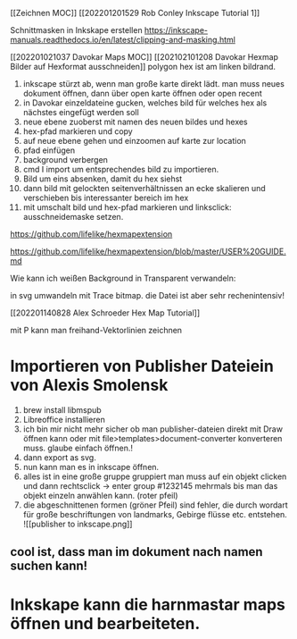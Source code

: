 [[Zeichnen MOC]]
[[202201201529 Rob Conley Inkscape Tutorial 1]]


Schnittmasken in Inkskape erstellen https://inkscape-manuals.readthedocs.io/en/latest/clipping-and-masking.html 

[[202201021037 Davokar Maps MOC]]
[[202102101208 Davokar Hexmap Bilder auf Hexformat ausschneiden]]
polygon hex ist am linken bildrand. 
1. inkscape stürzt ab, wenn man große karte direkt lädt. man muss neues dokument öffnen, dann über open karte öffnen oder open recent
2. in Davokar einzeldateine gucken, welches bild für welches hex als nächstes eingefügt werden soll
3. neue ebene zuoberst mit namen des neuen bildes und hexes
4. hex-pfad markieren und copy
5. auf neue ebene gehen und einzoomen auf karte zur location
6. pfad einfügen
7. background verbergen
8. cmd I import um entsprechendes bild zu importieren.
9. Bild um eins absenken, damit du hex siehst
10. dann bild mit gelockten seitenverhältnissen an ecke skalieren und verschieben bis interessanter bereich im hex
11. mit umschalt bild und hex-pfad markieren und linksclick: ausschneidemaske setzen.


https://github.com/lifelike/hexmapextension

https://github.com/lifelike/hexmapextension/blob/master/USER%20GUIDE.md

Wie kann ich weißen Background in Transparent verwandeln: 

in svg umwandeln mit Trace bitmap. die Datei ist aber sehr rechenintensiv!

[[202201140828 Alex Schroeder Hex Map Tutorial]]

mit P kann man freihand-Vektorlinien zeichnen


# Importieren von Publisher Dateiein von Alexis Smolensk
1. brew install libmspub
2. Libreoffice installieren
3. ich bin mir nicht mehr sicher ob man publisher-dateien direkt mit Draw öffnen kann oder mit file>templates>document-converter konverteren muss. glaube einfach öffnen.!
4. dann export as svg. 
5. nun kann man es in inkscape öffnen.
6. alles ist in eine große gruppe gruppiert man muss auf ein objekt clicken und dann rechtsclick -> enter group #1232145  mehrmals bis man das objekt einzeln anwählen kann. (roter pfeil)
7. die abgeschnittenen formen (gröner Pfeil) sind fehler, die durch wordart für große beschriftungen von landmarks, Gebirge flüsse etc. entstehen. ![[publisher to inkscape.png]]
## cool ist, dass man im dokument nach namen suchen kann!
# Inkskape kann die harnmastar maps öffnen und bearbeiteten.
